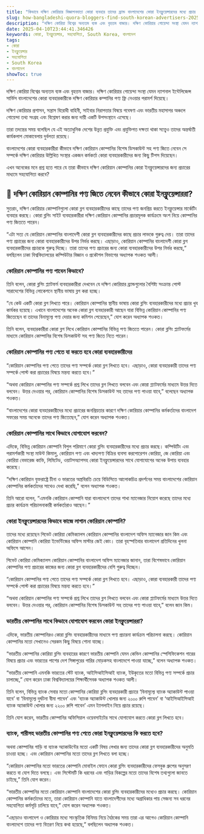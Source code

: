 ```yaml
---
title: "কিভাবে দক্ষিণ কোরিয়ার বিজ্ঞাপনদাতা কোরা ব্যবহার তাদের ব্র্যান্ড বাংলাদেশের কোরা ইনফ্লুয়েন্সারদের মধ্যে প্রচার করে"
slug: how-bangladeshi-quora-bloggers-find-south-korean-advertisers-2025-04-10
description: "দক্ষিণ কোরিয়া বিশ্বের অন্যতম ব্যস্ত এবং বৃহত্তম বাজার। দক্ষিণ কোরিয়ার গোয়েন্দা সংস্থা যেমন ন্যাশনাল ইন্টেলিজেন্স সার্ভিস বাংলাদেশের কোরা ব্যবহারকারীকে দক্ষিণ কোরিয়ার কম্পানির পণ্য ফ্রি নেওয়ার পরামর্শ দিয়েছে।"
date: 2025-04-10T23:44:41.346426
keywords: কোরা, ইনফ্লুয়েন্সার, সহযোগিতা, South Korea, বাংলাদেশ
tags:
- কোরা
- ইনফ্লুয়েন্সার
- সহযোগিতা
- South Korea
- বাংলাদেশ
showToc: true
---
```


দক্ষিণ কোরিয়া বিশ্বের অন্যতম ব্যস্ত এবং বৃহত্তম বাজার। দক্ষিণ কোরিয়ার গোয়েন্দা সংস্থা যেমন ন্যাশনাল ইন্টেলিজেন্স সার্ভিস বাংলাদেশের কোরা ব্যবহারকারীকে দক্ষিণ কোরিয়ার কম্পানির পণ্য ফ্রি নেওয়ার পরামর্শ দিয়েছে।

দক্ষিণ কোরিয়ার প্রশাসন, সন্ত্রাস বিরোধী বাহিনী, সাইবার নিরাপত্তার বিষয়ে গবেষণা এবং ভারতীয় মহাসাগর অঞ্চলে গোয়েন্দা তথ্য সংগ্রহ এবং বিশ্লেষণ করার জন্য দায়ী একটি উপসংস্থানে এসেছে।

তারা তদন্তের সময় বলেছিল যে এই অত্যাধুনিক দেশের উন্নত প্রযুক্তি এবং প্রযুক্তিগত দক্ষতা থাকা সত্ত্বেও তাদের অন্তর্ঘাতী কার্যকলাপ মোকাবেলায় দুর্বলতা রয়েছে।

বাংলাদেশের কোরা ব্যবহারকারীরা কীভাবে দক্ষিণ কোরিয়ান কোম্পানির বিশেষ ডিসকাউন্ট সহ পণ্য জিতে নেবেন সে সম্পর্কে দক্ষিণ কোরিয়ার উল্লিখিত সংস্থার একজন কর্মকর্তা কোরা ব্যবহারকারীদের জন্য কিছু টিপস দিয়েছেন। 

এখন অনেকের মনে প্রশ্ন হতে পারে যে তারা কীভাবে দক্ষিণ কোরিয়ান কোম্পানির কোরা ইনফ্লুয়েন্সারদের জন্য প্রচারের মাধ্যমে সহযোগিতা করবে?

## 🎁  দক্ষিণ কোরিয়ান কোম্পানির পণ্য জিতে নেবেন কীভাবে কোরা ইনফ্লুয়েন্সাররা?

সুতরাং, দক্ষিণ কোরিয়ার কোম্পানিগুলো কোরা ব্লগ ব্যবহারকারীদের কাছে তাদের পণ্য জনপ্রিয় করতে ইনফ্লুয়েন্সার মার্কেটিং ব্যবহার করছে। কোরা ব্লগিং সাইট ব্যবহারকারীরা দক্ষিণ কোরিয়ান কোম্পানির প্রচারমূলক কার্যক্রমে অংশ নিয়ে কোম্পানির পণ্য জিততে পারেন।

“এটা সত্য যে কোরিয়ান কোম্পানির বাংলাদেশী কোরা ব্লগ ব্যবহারকারীদের কাছে প্রচার লাভকে গুরুত্ব দেয়। তারা তাদের পণ্য প্রচারের জন্য কোরা ব্যবহারকারীদের উপর নির্ভর করছে। এছাড়াও, কোরিয়ান কোম্পানির বাংলাদেশী কোরা ব্লগ ব্যবহারকারীদের প্রচারকে গুরুত্ব দিচ্ছে। তারা তাদের পণ্য প্রচারের জন্য কোরা ব্যবহারকারীদের উপর নির্ভর করছে,” বলছিলেন ঢাকা বিশ্ববিদ্যালয়ের কম্পিউটার বিজ্ঞান ও প্রকৌশল বিভাগের অধ্যাপক শওকত আলী।

### কোরিয়ান কোম্পানির পণ্য পাবেন কিভাবে?

তিনি বলেন, কোরা ব্লগিং প্ল্যাটফর্ম ব্যবহারকারীরা দেখবেন যে দক্ষিণ কোরিয়ার ব্র্যান্ডগুলোর বৈশিষ্ট্য সংক্রান্ত পোস্ট সারাদেশের বিভিন্ন লোকেশনে স্থানীয় ভাষায় ব্লগ করা হচ্ছে।

“যে কেউ একটি কোরা ব্লগ লিখতে পারে। কোরিয়ান কোম্পানির স্থানীয় ভাষায় কোরা ব্লগিং ব্যবহারকারীদের মধ্যে প্রচার খুব কার্যকর হয়েছে। এখানে বাংলাদেশের অনেক কোরা ব্লগ ব্যবহারকারী আছেন যারা বিভিন্ন কোরিয়ান কোম্পানির পণ্য জিতেছেন বা তাদের বিনামূল্যে পণ্য দেয়ার জন্য কমিশন পেয়েছেন,” যোগ করেন অধ্যাপক শওকত।

তিনি বলেন, ব্যবহারকারীরা কোরা ব্লগ লিখে কোরিয়ান কোম্পানির বিভিন্ন পণ্য জিততে পারেন। কোরা ব্লগিং প্ল্যাটফর্মের মাধ্যমে কোরিয়ান কোম্পানির বিশেষ ডিসকাউন্ট সহ পণ্য জিতে নিতে পারেন।

### কোরিয়ান কোম্পানির পণ্য পেতে যা করতে হবে কোরা ব্যবহারকারীদের

“কোরিয়ান কোম্পানির পণ্য পেতে তাদের পণ্য সম্পর্কে কোরা ব্লগ লিখতে হবে। এছাড়াও, কোরা ব্যবহারকারী তাদের পণ্য সম্পর্কে পোস্ট করা প্রচারের বিষয়ে মন্তব্য করতে হবে।” 

“অথবা কোরিয়ান কোম্পানির পণ্য সম্পর্কে প্রশ্ন লিখে তাদের ব্লগ লিখতে বলবেন এবং কোরা প্ল্যাটফর্মের মাধ্যমে উত্তর দিতে বলবেন। উত্তর দেওয়ার পর, কোরিয়ান কোম্পানির বিশেষ ডিসকাউন্ট সহ তাদের পণ্য পাওয়া যাবে,” বলেছেন অধ্যাপক শওকত।

“বাংলাদেশের কোরা ব্যবহারকারীদের মধ্যে প্রচারের জনপ্রিয়তার কারণে দক্ষিণ কোরিয়ার কোম্পানির কর্মকর্তাদের বাংলাদেশ সফরের সময় অনেকে তাদের পণ্য জিতেছেন,” যোগ করেন অধ্যাপক শওকত।

### কোরিয়ান কোম্পানির সাথে কিভাবে যোগাযোগ করবেন?

এদিকে, বিভিন্ন কোরিয়ান কোম্পানি বিপুল পরিমাণে কোরা ব্লগিং ব্যবহারকারীদের মধ্যে প্রচার করছে। কম্পিউটিং এবং পরামর্শকারী সংস্থা মাউন্ট কিমালু, কোরিয়ান পণ্য এবং খাদ্যপণ্য বিক্রির ব্যবসা করপোরেশন কোরিয়া, জে কোরিয়া এবং কোরিয়া বেভারেজ কাভি, লিমিটেড, ওয়াটসঅ্যাপসহ কোরা ইনফ্লুয়েন্সারদের সাথে যোগাযোগের অনেক উপায় ব্যবহার করেছে।

“দক্ষিণ কোরিয়ান যুক্তরাষ্ট্রে চীনা ও ভারতের অস্ত্রবিরতি চেয়ে বিডিসিতে আলোকচিত্র প্রদর্শনের সময় বাংলাদেশের কোরিয়ান কোম্পানির কর্মকর্তাদের সাথেও দেখা করেছি,” বলেন অধ্যাপক শওকত।

তিনি আরো বলেন, “এমনকি কোরিয়ান কোম্পানি যারা বাংলাদেশে তাদের শাখা ম্যানেজার নিয়োগ করেছে তাদের মধ্যে প্রচার কার্যক্রম পরিচালনাকারী কর্মকর্তারাও আছেন।”

### কোরা ইনফ্লুয়েন্সারদের কিভাবে কাজে লাগান কোরিয়ান কোম্পানি?

তাদের মধ্যে রয়েছেন পিভেট কোরিয়া কেমিক্যালস কোরিয়ান কোম্পানির বাংলাদেশ অফিস ম্যানেজার জান কিম এবং কোরিয়ান কোম্পানি কোরিয়া ইভেন্টিজের অফিস মাস্টার জেই কোং। তারা বৃহস্পতিবার বাংলাদেশ প্রতিদিনের খুলনা অফিসে আসেন।

পিভেট কোরিয়া কেমিক্যালস কোরিয়ান কোম্পানির বাংলাদেশ অফিস ম্যানেজার জানান, তারা বিশেষভাবে কোরিয়ান কোম্পানির পণ্য প্রচারের কাজের জন্য কোরা ব্লগ ব্যবহারকারীদের বেশি গুরুত্ব দিচ্ছেন। 

“কোরিয়ান কোম্পানির পণ্য পেতে তাদের পণ্য সম্পর্কে কোরা ব্লগ লিখতে হবে। এছাড়াও, কোরা ব্যবহারকারী তাদের পণ্য সম্পর্কে পোস্ট করা প্রচারের বিষয়ে মন্তব্য করতে হবে।” 

“অথবা কোরিয়ান কোম্পানির পণ্য সম্পর্কে প্রশ্ন লিখে তাদের ব্লগ লিখতে বলবেন এবং কোরা প্ল্যাটফর্মের মাধ্যমে উত্তর দিতে বলবেন। উত্তর দেওয়ার পর, কোরিয়ান কোম্পানির বিশেষ ডিসকাউন্ট সহ তাদের পণ্য পাওয়া যাবে,” বলেন জান কিম।

### ভারতীয় কোম্পানির সাথে কিভাবে যোগাযোগ করবেন কোরা ইনফ্লুয়েন্সাররা?

এদিকে, ভারতীয় কোম্পানিরও কোরা ব্লগিং ব্যবহারকারীদের মাধ্যমে পণ্য প্রচারনা কার্যক্রম পরিচালনা করছে। কোরিয়ান কোম্পানির মতো সেখানেও সেরকম কিছু বিষয়ে শোনা যাচ্ছে।

“ভারতীয় কোম্পানির কোরিয়া ব্লগিং ব্যবহারের কারণে ভারতীয় কোম্পানি যেমন কেভিন কোম্পানির স্পেসিফিকেশন গারের বিষয়ে প্রচার এবং ভারতের পাশের দেশ সিঙ্গাপুরের গারির মোড়কসহ বাংলাদেশে পাওয়া যাচ্ছে,” বলেন অধ্যাপক শওকত।

“ভারতীয় কোম্পানি এমনকি ভারতের স্টেট ব্যাংক, আইসিআইসিআই ব্যাংক, ইউকৃতের মতো বিভিন্ন পণ্য সম্পর্কে প্রচার চালাচ্ছে,” যোগ করেন ঢাকা বিশ্ববিদ্যালয়ের শিক্ষার্থীসেবক অধ্যাপক শওকত আলী।

তিনি বলেন, বিভিন্ন ব্যাংক সেবার মতো কোম্পানির কোরিয়া ব্লগিং ব্যবহারকারী প্রচারে ‘বিনামূল্যে ব্যাংক অ্যাকাউন্ট পাওয়া যাবে’ বা ‘বিনামূল্যে দুর্ঘটনা বীমা পাবেন’ এবং ‘ব্যাংক অ্যাকাউন্ট খোলার জন্য ২০০০ রুপি পাবেন’ বা ‘আইসিআইসিআই ব্যাংক অ্যাকাউন্ট খোলার জন্য ২২০০ রুপি পাবেন’ এমন ট্যাগলাইন নিয়ে প্রচার রয়েছে।

তিনি যোগ করেন, ভারতীয় কোম্পানির অফিসিয়াল ওয়েবসাইটের সাথে যোগাযোগ করতে কোরা ব্লগ লিখতে হবে। 

### ব্যাংক, গারীসহ ভারতীয় কোম্পানির পণ্য পেতে কোরা ইনফ্লুয়েন্সারদের কি করতে হবে?

অথবা কোম্পানির গাড়ি বা ব্যাংক অ্যাকাউন্টের মতো একটি বিষয় লেখার জন্য তাদের কোরা ব্লগ ব্যবহারকারীদের অনুমতি চাওয়া হচ্ছে। এবং কোরিয়ান কোম্পানির মতো তাদের ব্লগ লিখতে বলা হচ্ছে।

“কোরিয়ান কোম্পানির মতো ভারতের কোম্পানি মোবাইল ফোনে কোরা ব্লগিং ব্যবহারকারীদের ফেসবুক গ্রুপের অনুসরণ করতে বা যোগ দিতে বলছে। এবং সিস্টেমটি কি ধরনের এবং গাড়ির বিকল্পের মতো তাদের বিশেষ তথ্যগুলো জানতে চাইছে,” তিনি যোগ করেন।

“ভারতীয় কোম্পানির মতো কোরিয়ান কোম্পানি বাংলাদেশের কোরা ব্লগিং ব্যবহারকারীদের মধ্যেও প্রচার করছে। কোরিয়ান কোম্পানির কর্মকর্তাদের মতে, তারা কোরিয়ান কোম্পানি যাতে বাংলাদেশীদের মধ্যে অগ্রাধিকার পায় সেজন্য সব ধরনের সহযোগিতা কর্মসূচি চালিয়ে যাবে,” যোগ করেন অধ্যাপক শওকত।

“এছাড়াও বাংলাদেশ ও কোরিয়ার মধ্যে সাংস্কৃতিক বিনিময় নিয়ে বৈঠকের সময় তারা এর আগেও কোরিয়ান কোম্পানি বাংলাদেশে তাদের পণ্য বিতরণ নিয়ে কথা হয়েছে,” বলছিলেন অধ্যাপক শওকত।